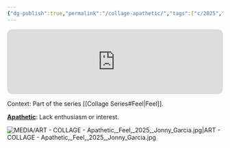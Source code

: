 ```yaml
---
{"dg-publish":true,"permalink":"/collage-apathetic/","tags":["c/2025","c/series","c/series-feel","c/face","c/man","c/hand","c/abstract","c/colour-blue","c/colour-purple","c/series-feel-blue"],"created":"2025-07-23T09:13:49.389-04:00","updated":"2025-08-21T16:23:00.627-04:00"}
---
```



<iframe style="border-radius:12px" src="https://open.spotify.com/embed/track/4epqlAEGLle0M3SAqsMnJw?utm_source=generator&theme=0" width="100%" height="152" frameBorder="0" allowfullscreen="" allow="autoplay; clipboard-write; encrypted-media; fullscreen; picture-in-picture" loading="lazy"></iframe>

Context: Part of the series [[Collage Series#Feel\|Feel]].

**[Apathetic](https://www.instagram.com/p/DMbt9LJRXi8/?utm_source=ig_web_copy_link)**: Lack enthusiasm or interest.

![MEDIA/ART - COLLAGE - Apathetic,_Feel,_2025,_Jonny_Garcia.jpg|ART - COLLAGE - Apathetic,_Feel,_2025,_Jonny_Garcia.jpg](/img/user/MEDIA/ART%20-%20COLLAGE%20-%20Apathetic,_Feel,_2025,_Jonny_Garcia.jpg)

